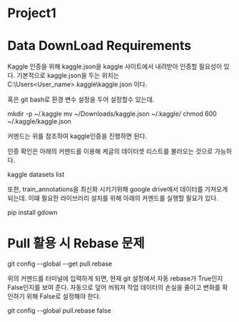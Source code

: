 # Project1
# Data DownLoad Requirements

Kaggle 인증을 위해 kaggle.json을 kaggle 사이트에서 내려받아 인증할 필요성이 있다. 기본적으로 kaggle.json을 두는 위치는 C:\Users\<User_name>\.kaggle\kaggle.json 이다.

혹은 git bash로 환경 변수 설정을 두어 설정할수 있는데.

mkdir -p ~/.kaggle
mv ~/Downloads/kaggle.json ~/.kaggle/
chmod 600 ~/.kaggle/kaggle.json

커멘드는 위를 참조하여 kaggle인증을 진행하면 된다.

인증 확인은 아래의 커멘드를 이용해 케글의 데이터셋 리스트를 불러오는 것으로 가능하다.

kaggle datasets list

또한, train_annotations을 최신화 시키기위해 google drive에서 데이터를 가져오게 되는데. 이떄 필요한 라이브러리 설치를 위해 아래의 커멘드를 실행할 필요가 있다.

pip install gdown


# Pull 활용 시 Rebase 문제

git config --global --get pull.rebase

위의 커멘드를 터미널에 입력하게 되면, 현재 git 설정에서 자동 rebase가 True인지 False인지를 보여 준다. 자동으로 덮어 씌워져 작업 데이터의 손실을 줄이고 변화를 확인하기 위해 False로 설정해야 한다.

git config --global pull.rebase false